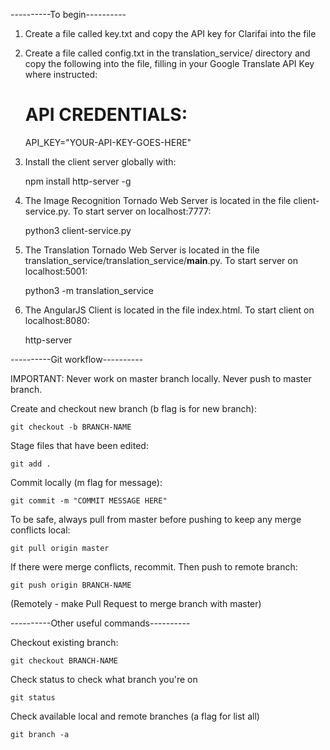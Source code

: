 
----------To begin----------

1. Create a file called key.txt and copy the API key for Clarifai into the file

2. Create a file called config.txt in the translation_service/ directory and copy the following into the file, filling in your Google Translate API Key where instructed:

	# API CREDENTIALS:
	API_KEY="YOUR-API-KEY-GOES-HERE"

3. Install the client server globally with: 

	npm install http-server -g

4. The Image Recognition Tornado Web Server is located in the file client-service.py. To start server on localhost:7777:

	python3 client-service.py

5. The Translation Tornado Web Server is located in the file translation_service/translation_service/__main__.py. To start server on localhost:5001:

	python3 -m translation_service

6. The AngularJS Client is located in the file index.html. To start client on localhost:8080:

	http-server








----------Git workflow----------

IMPORTANT: Never work on master branch locally. Never push to master branch.  

Create and checkout new branch (b flag is for new branch):

	git checkout -b BRANCH-NAME

Stage files that have been edited:

	git add .

Commit locally (m flag for message):

	git commit -m "COMMIT MESSAGE HERE"

To be safe, always pull from master before pushing to keep any merge conflicts local:

	git pull origin master

If there were merge conflicts, recommit. Then push to remote branch:

	git push origin BRANCH-NAME

(Remotely - make Pull Request to merge branch with master)

----------Other useful commands----------

Checkout existing branch:

	git checkout BRANCH-NAME

Check status to check what branch you're on

	git status

Check available local and remote branches (a flag for list all)

	git branch -a

